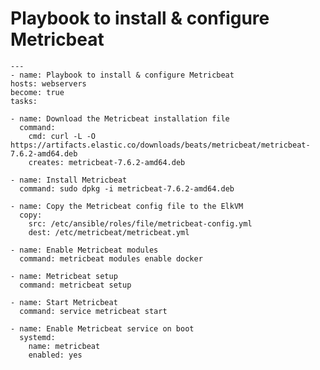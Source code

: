 # **Playbook to install & configure Metricbeat**

    ---
    - name: Playbook to install & configure Metricbeat
    hosts: webservers
    become: true
    tasks:

    - name: Download the Metricbeat installation file
      command:
        cmd: curl -L -O https://artifacts.elastic.co/downloads/beats/metricbeat/metricbeat-7.6.2-amd64.deb
        creates: metricbeat-7.6.2-amd64.deb

    - name: Install Metricbeat
      command: sudo dpkg -i metricbeat-7.6.2-amd64.deb

    - name: Copy the Metricbeat config file to the ElkVM
      copy:
        src: /etc/ansible/roles/file/metricbeat-config.yml
        dest: /etc/metricbeat/metricbeat.yml

    - name: Enable Metricbeat modules
      command: metricbeat modules enable docker

    - name: Metricbeat setup
      command: metricbeat setup

    - name: Start Metricbeat
      command: service metricbeat start

    - name: Enable Metricbeat service on boot
      systemd:
        name: metricbeat
        enabled: yes
